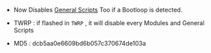 - Now Disables [General Scripts](https://topjohnwu.github.io/Magisk/guides.html#boot-scripts) Too if a Bootloop is detected.
- TWRP : if flashed in `TWRP` , it will disable every Modules and General Scripts

- MD5 : dcb5aa0e6609bd6b057c370674de103a
